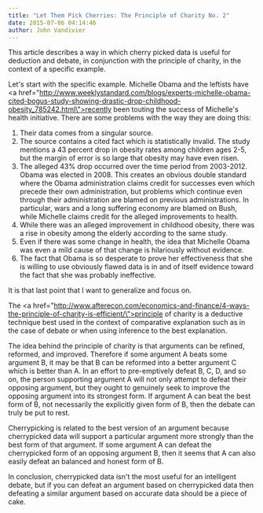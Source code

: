 ```yaml
---
title: "Let Them Pick Cherries: The Principle of Charity No. 2"
date: 2015-07-06 04:14:46
author: John Vandivier
---
```




This article describes a way in which cherry picked data is useful for deduction and debate, in conjunction with the principle of charity, in the context of a specific example.

Let's start with the specific example. Michelle Obama and the leftists have <a href=\"http://www.weeklystandard.com/blogs/experts-michelle-obama-cited-bogus-study-showing-drastic-drop-childhood-obesity_785242.html\">recently been touting the success of Michelle's health initiative</a>. There are some problems with the way they are doing this:
<ol>
	<li>Their data comes from a singular source.</li>
	<li>The source contains a cited fact which is statistically invalid. The study mentions a 43 percent drop in obesity rates among children ages 2-5, but the margin of error is so large that obesity may have even risen.</li>
	<li>The alleged 43% drop occurred over the time period from <span data-reactid=\".a.1:4:1:$comment10205627717430398_10205628188602177:0.0.$right.0.$left.0.0.1.$comment-body.0.$text0:0:$text0:0\">2003-2012. Obama was elected in 2008. This creates an obvious double standard where the Obama administration claims credit for successes even which precede their own administration, but problems which continue even through their administration are blamed on previous administrations. In particular, wars and a long suffering economy are blamed on Bush, while Michelle claims credit for the alleged improvements to health.</span></li>
	<li>While there was an alleged improvement in childhood obesity, there was a rise in obesity among the elderly according to the same study.</li>
	<li>Even if there was some change in health, the idea that Michelle Obama was even a mild cause of that change is hilariously without evidence.</li>
	<li>The fact that Obama is so desperate to prove her effectiveness that she is willing to use obviously flawed data is in and of itself evidence toward the fact that she was probably ineffective.</li>
</ol>
It is that last point that I want to generalize and focus on.

The <a href=\"http://www.afterecon.com/economics-and-finance/4-ways-the-principle-of-charity-is-efficient/\">principle of charity</a> is a deductive technique best used in the context of comparative explanation such as in the case of debate or when using inference to the best explanation.

The idea behind the principle of charity is that arguments can be refined, reformed, and improved. Therefore if some argument A beats some argument B, it may be that B can be reformed into a better argument C which is better than A. In an effort to pre-emptively defeat B, C, D, and so on, the person supporting argument A will not only attempt to defeat their opposing argument, but they ought to genuinely seek to improve the opposing argument into its strongest form. If argument A can beat the best form of B, not necessarily the explicitly given form of B, then the debate can truly be put to rest.

Cherrypicking is related to the best version of an argument because cherrypicked data will support a particular argument more strongly than the best form of that argument. If some argument A can defeat the cherrypicked form of an opposing argument B, then it seems that A can also easily defeat an balanced and honest form of B.

In conclusion, cherrypicked data isn't the most useful for an intelligent debate, but if you can defeat an argument based on cherrypicked data then defeating a similar argument based on accurate data should be a piece of cake.